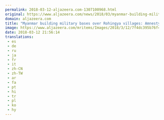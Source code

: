```yaml
---
permalink: 2018-03-12-aljazeera.com-1307100968.html
original: https://www.aljazeera.com/news/2018/03/myanmar-building-military-bases-rohingya-villages-amnesty-180312150129214.html
domain: aljazeera.com
title: "Myanmar building military bases over Rohingya villages: Amnesty"
image: https://www.aljazeera.com/mritems/Images/2018/3/12/7f4dc395b76f4d7eb6a06de56316cffb_18.jpg
date: 2018-03-12 21:56:14
translations: 
 - es
 - de
 - ru
 - ja
 - fr
 - it
 - zh-CN
 - zh-TW
 - ar
 - fa
 - pt
 - hi
 - tr
 - pl
 - ko
 - hy
---
```


